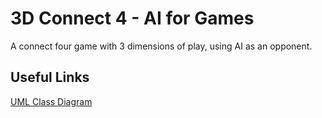 # 3D Connect 4 - AI for Games
A connect four game with 3 dimensions of play, using AI as an opponent.

## Useful Links
[UML Class Diagram](https://drive.google.com/file/d/11pNOC9oilTlsbHKAdlmz-jHY0zf_UDEW/view?usp=sharing)
